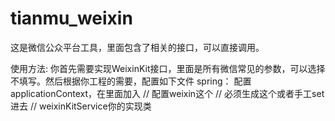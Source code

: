 # tianmu_weixin
这是微信公众平台工具，里面包含了相关的接口，可以直接调用。

使用方法:
你首先需要实现WeixinKit接口，里面是所有微信常见的参数，可以选择不填写。然后根据你工程的需要，配置如下文件
spring：
  配置applicationContext，在里面加入
  // 配置weixin这个
	<bean id="springContextsUtil" class="cn.com.kehwa.weixin.util.SpringContextsUtil"></bean>
	// 必须生成这个或者手工set进去
	<bean name="weixinKitFactory" class="cn.com.kehwa.weixin.util.WeixinKitFactory">
		<property name="weixinKit">
			<ref bean="weixinKitService" />// weixinKitService你的实现类
		</property>
	</bean>
